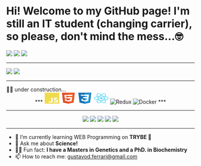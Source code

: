 <h1>Hi! Welcome to my GitHub page! I'm still an IT student (changing carrier), so please, don't mind the mess...🤓</h1>
<div>
  <img src="https://img.shields.io/badge/AMD-Ryzen_5_3600X-ED1C24?style=for-the-badge&logo=amd&logoColor=white" />
  <img src="https://img.shields.io/badge/AMD-Radeon_RX_570X-ED1C24?style=for-the-badge&logo=amd&logoColor=white" />
  <img src="https://img.shields.io/badge/Counter_Strike-000000?style=for-the-badge&logo=counter-strike&logoColor=white" />
</div>
<hr/>
<div>
<img height="180em" src="https://github-readme-stats.vercel.app/api?username=gustavo-ferrari&show_icons=true&theme=chartreuse-dark" />
<img height="180em" src="https://github-readme-stats.vercel.app/api/top-langs/?username=gustavo-ferrari&layout=compact&theme=chartreuse-dark" />
</div>
<hr/>
👷‍♂️ under construction...
<div align="center">
  ***
  <img alt="Js" height="30" width="40" src="https://raw.githubusercontent.com/devicons/devicon/master/icons/javascript/javascript-plain.svg">
  <img alt="HTML" height="30" width="40" src="https://raw.githubusercontent.com/devicons/devicon/master/icons/html5/html5-original.svg">
  <img alt="CSS" height="30" width="40" src="https://raw.githubusercontent.com/devicons/devicon/master/icons/css3/css3-original.svg">
  <img alt="React" height="30" width="40" src="https://raw.githubusercontent.com/devicons/devicon/master/icons/react/react-original.svg">    
  <img alt="Redux" height="30" width="40" src="https://cdn.jsdelivr.net/gh/devicons/devicon/icons/redux/redux-original.svg" />
  <img alt="Docker" height="30" width="40" src="https://cdn.jsdelivr.net/gh/devicons/devicon/icons/docker/docker-original-wordmark.svg" />
  ***
</div>
<hr/>
<div align="center">
  <a href="https://www.instagram.com/gustavod.ferrari/" target="_blank"><img height="30" src="https://img.shields.io/badge/-Instagram-%23E4405F?style=for-the-badge&logo=instagram&logoColor=white" target="_blank"></a>
  <a href = "mailto:gustavod.ferrari@gmail.com"><img height="30" src="https://img.shields.io/badge/-Gmail-FF0000?style=for-the-badge&logo=gmail&logoColor=white" target="_blank"></a>
  <a href="https://www.linkedin.com/in/gustavo-ferrari-aa243293/" target="_blank"><img height="30" src="https://img.shields.io/badge/-LinkedIn-%230077B5?style=for-the-badge&logo=linkedin&logoColor=white" target="_blank"></a>
   <a href="http://lattes.cnpq.br/7362943609069381/" target="_blank"><img height="30" src="https://img.shields.io/badge/Lattes-blue?style=for-the-badge" target="_blank"></a>
   <a href="https://steamcommunity.com/profiles/76561197995522530/" target="_blank"><img height="30" src="https://img.shields.io/badge/Steam-000000?style=for-the-badge&logo=steam&logoColor=white" /></a>
</div>
<hr/>

- 🌱 I’m currently learning WEB Programming on <strong>TRYBE 🚀</strong>
- 💬 Ask me about <strong>Science!</strong>
- 👨‍🔬 Fun fact: <strong>I have a Masters in Genetics and a PhD. in Biochemistry </strong>
- 📫 How to reach me: gustavod.ferrari@gmail.com


